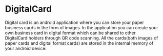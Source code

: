 # DigitalCard
Digital card is an android application where you can store your paper business cards in the form of images.
In the application you can create your own business card in digital format which can be shared to other DigitalCard holders through QR code scanning.
All the cards(both images of paper cards and digital format cards) are stored in the internal memory of your android device.
